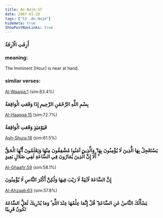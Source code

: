 ```yaml
---
title: An-Najm:57
date: 2007-01-28
tags: ["53 .An-Najm"]
hidemeta: true 
ShowPostNavLinks: true 
---
```

### أَزِفَتِ الْآزِفَةُ
### meaning: 
The Imminent [Hour] is near at hand.
### similar verses: 

[Al-Waaqia:1](/56/1) (sim:83.4%)

### بِسْمِ اللَّهِ الرَّحْمَٰنِ الرَّحِيمِ إِذَا وَقَعَتِ الْوَاقِعَةُ

[Al-Haaqqa:15](/69/15) (sim:72.7%)

### فَيَوْمَئِذٍ وَقَعَتِ الْوَاقِعَةُ

[Ash-Shura:18](/42/18) (sim:61.5%)

### يَسْتَعْجِلُ بِهَا الَّذِينَ لَا يُؤْمِنُونَ بِهَا ۖ وَالَّذِينَ آمَنُوا مُشْفِقُونَ مِنْهَا وَيَعْلَمُونَ أَنَّهَا الْحَقُّ ۗ أَلَا إِنَّ الَّذِينَ يُمَارُونَ فِي السَّاعَةِ لَفِي ضَلَالٍ بَعِيدٍ

[Al-Ghaafir:59](/40/59) (sim:58.1%)

### إِنَّ السَّاعَةَ لَآتِيَةٌ لَا رَيْبَ فِيهَا وَلَٰكِنَّ أَكْثَرَ النَّاسِ لَا يُؤْمِنُونَ

[Al-Ahzaab:63](/33/63) (sim:57.8%)

### يَسْأَلُكَ النَّاسُ عَنِ السَّاعَةِ ۖ قُلْ إِنَّمَا عِلْمُهَا عِنْدَ اللَّهِ ۚ وَمَا يُدْرِيكَ لَعَلَّ السَّاعَةَ تَكُونُ قَرِيبًا
